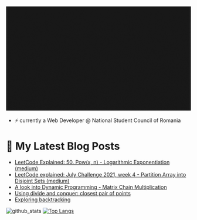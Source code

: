 
[![profile_banner](./banner.gif)]()
- ⚡ currently a Web Developer @ National Student Council of Romania

# 💬 My Latest Blog Posts
<!-- BLOG-POST-LIST:START -->
- [LeetCode Explained: 50. Pow&lpar;x, n&rpar; - Logarithmic Exponentiation &lpar;medium&rpar;](https://dev.to/kruzzy/leetcode-explained-50-pow-x-n-logarithmic-exponentiation-medium-3p1o)
- [LeetCode explained: July Challenge 2021, week 4 - Partition Array into Disjoint Sets &lpar;medium&rpar;](https://dev.to/kruzzy/leetcode-explained-july-challenge-2021-week-4-partition-array-into-disjoint-sets-medium-54ic)
- [A look into Dynamic Programming - Matrix Chain Multiplication](https://dev.to/kruzzy/a-look-into-dynamic-programming-matrix-chain-multiplication-34gb)
- [Using divide and conquer: closest pair of points](https://dev.to/kruzzy/using-divide-and-conquer-closest-pair-of-points-5e2g)
- [Exploring backtracking](https://dev.to/kruzzy/exploring-backtracking-25dp)
<!-- BLOG-POST-LIST:END -->

![github_stats](https://github-readme-stats.vercel.app/api?username=KruZZy&show_icons=true&theme=dark) 
[![Top Langs](https://github-readme-stats.vercel.app/api/top-langs/?username=KruZZy&langs_count=8&theme=dark&layout=compact)](https://github.com/anuraghazra/github-readme-stats)

<!--
**KruZZy/KruZZy** is a ✨ _special_ ✨ repository because its `README.md` (this file) appears on your GitHub profile.

Here are some ideas to get you started:

- 🔭 I’m currently working on ...
- 🌱 I’m currently learning ...
- 👯 I’m looking to collaborate on ...
- 🤔 I’m looking for help with ...
- 💬 Ask me about ...
- 📫 How to reach me: ...
- 😄 Pronouns: ...
- ⚡ Fun fact: ...
-->
